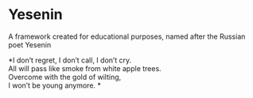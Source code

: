 # Yesenin
A framework created for educational purposes, named after the Russian poet Yesenin

*I don’t regret, I don’t call, I don’t cry.  
All will pass like smoke from white apple trees.  
Overcome with the gold of wilting,  
I won’t be young anymore.  *
